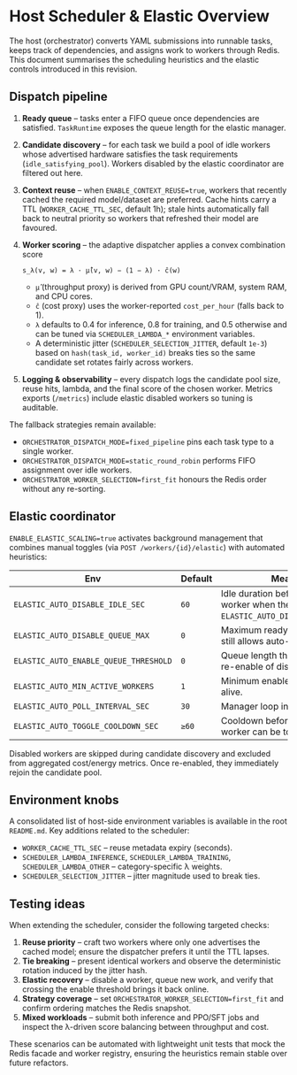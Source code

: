 # Host Scheduler & Elastic Overview

The host (orchestrator) converts YAML submissions into runnable tasks, keeps
track of dependencies, and assigns work to workers through Redis. This document
summarises the scheduling heuristics and the elastic controls introduced in this
revision.

## Dispatch pipeline

1. **Ready queue** – tasks enter a FIFO queue once dependencies are satisfied.
   `TaskRuntime` exposes the queue length for the elastic manager.
2. **Candidate discovery** – for each task we build a pool of idle workers whose
   advertised hardware satisfies the task requirements (`idle_satisfying_pool`).
   Workers disabled by the elastic coordinator are filtered out here.
3. **Context reuse** – when `ENABLE_CONTEXT_REUSE=true`, workers that recently
   cached the required model/dataset are preferred. Cache hints carry a TTL
   (`WORKER_CACHE_TTL_SEC`, default 1h); stale hints automatically fall back to
   neutral priority so workers that refreshed their model are favoured.
4. **Worker scoring** – the adaptive dispatcher applies a convex combination
   score

   ```
   s_λ(v, w) = λ · μ̂(v, w) − (1 − λ) · ĉ(w)
   ```

   - `μ̂` (throughput proxy) is derived from GPU count/VRAM, system RAM, and CPU
     cores.
   - `ĉ` (cost proxy) uses the worker-reported `cost_per_hour` (falls back to 1).
   - `λ` defaults to 0.4 for inference, 0.8 for training, and 0.5 otherwise and
     can be tuned via `SCHEDULER_LAMBDA_*` environment variables.
   - A deterministic jitter (`SCHEDULER_SELECTION_JITTER`, default `1e-3`) based
     on `hash(task_id, worker_id)` breaks ties so the same candidate set rotates
     fairly across workers.
5. **Logging & observability** – every dispatch logs the candidate pool size,
   reuse hits, lambda, and the final score of the chosen worker. Metrics exports
   (`/metrics`) include elastic disabled workers so tuning is auditable.

The fallback strategies remain available:
- `ORCHESTRATOR_DISPATCH_MODE=fixed_pipeline` pins each task type to a single
  worker.
- `ORCHESTRATOR_DISPATCH_MODE=static_round_robin` performs FIFO assignment over
  idle workers.
- `ORCHESTRATOR_WORKER_SELECTION=first_fit` honours the Redis order without any
  re-sorting.

## Elastic coordinator

`ENABLE_ELASTIC_SCALING=true` activates background management that combines
manual toggles (via `POST /workers/{id}/elastic`) with automated heuristics:

| Env | Default | Meaning |
|-----|---------|---------|
| `ELASTIC_AUTO_DISABLE_IDLE_SEC` | `60` | Idle duration before disabling a worker when the queue length ≤ `ELASTIC_AUTO_DISABLE_QUEUE_MAX`. |
| `ELASTIC_AUTO_DISABLE_QUEUE_MAX` | `0` | Maximum ready-queue size that still allows auto-disable. |
| `ELASTIC_AUTO_ENABLE_QUEUE_THRESHOLD` | `0` | Queue length that triggers auto re-enable of disabled workers. |
| `ELASTIC_AUTO_MIN_ACTIVE_WORKERS` | `1` | Minimum enabled workers kept alive. |
| `ELASTIC_AUTO_POLL_INTERVAL_SEC` | `30` | Manager loop interval. |
| `ELASTIC_AUTO_TOGGLE_COOLDOWN_SEC` | `≥60` | Cooldown before the same worker can be toggled again. |

Disabled workers are skipped during candidate discovery and excluded from
aggregated cost/energy metrics. Once re-enabled, they immediately rejoin the
candidate pool.

## Environment knobs

A consolidated list of host-side environment variables is available in the
root `README.md`. Key additions related to the scheduler:

- `WORKER_CACHE_TTL_SEC` – reuse metadata expiry (seconds).
- `SCHEDULER_LAMBDA_INFERENCE`, `SCHEDULER_LAMBDA_TRAINING`, `SCHEDULER_LAMBDA_OTHER`
  – category-specific λ weights.
- `SCHEDULER_SELECTION_JITTER` – jitter magnitude used to break ties.

## Testing ideas

When extending the scheduler, consider the following targeted checks:

1. **Reuse priority** – craft two workers where only one advertises the cached
   model; ensure the dispatcher prefers it until the TTL lapses.
2. **Tie breaking** – present identical workers and observe the deterministic
   rotation induced by the jitter hash.
3. **Elastic recovery** – disable a worker, queue new work, and verify that
   crossing the enable threshold brings it back online.
4. **Strategy coverage** – set `ORCHESTRATOR_WORKER_SELECTION=first_fit` and
   confirm ordering matches the Redis snapshot.
5. **Mixed workloads** – submit both inference and PPO/SFT jobs and inspect the
   λ-driven score balancing between throughput and cost.

These scenarios can be automated with lightweight unit tests that mock the
Redis facade and worker registry, ensuring the heuristics remain stable over
future refactors.
